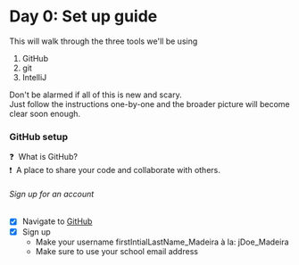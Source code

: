 # Day 0: Set up guide
This will walk through the three tools we'll be using
1. GitHub
2. git
3. IntelliJ

Don't be alarmed if all of this is new and scary.\
Just follow the instructions one-by-one and the broader picture will become clear soon enough.

### GitHub setup
:question:&nbsp; What is GitHub?\
:exclamation:&nbsp; A place to share your code and collaborate with others.
###### Sign up for an account
- [x] Navigate to [GitHub](https://github.com)
- [x] Sign up
  - Make your username firstIntialLastName_Madeira à la: jDoe_Madeira
  - Make sure to use your school email address





